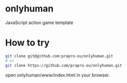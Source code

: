 # onlyhuman
JavaScript action game template

# How to try
```bash
git clone git@github.com:prapro-ou/onlyhuman.git
# or
git clone https://github.com/prapro-ou/onlyhuman.git
```
open onlyhuman/www/index.html in your browser.
